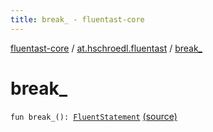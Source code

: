 ```yaml
---
title: break_ - fluentast-core
---
```


[fluentast-core](../index.html) / [at.hschroedl.fluentast](index.html) / [break_](.)

# break_

`fun break_(): `[`FluentStatement`](../at.hschroedl.fluentast.ast.statement/-fluent-statement/index.html) [(source)](https://github.com/hschroedl/FluentAST/tree/master/core/src/main/kotlin//at.hschroedl.fluentast/Fluentast.kt#L108)